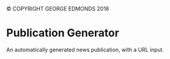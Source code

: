 © COPYRIGHT GEORGE EDMONDS 2018

# Publication Generator
An automatically generated news publication, with a URL input.
